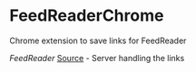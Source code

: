 # FeedReaderChrome
Chrome extension to save links for FeedReader

*FeedReader* [Source](https://github.com/BDFP/FeedReader) - Server handling the links
